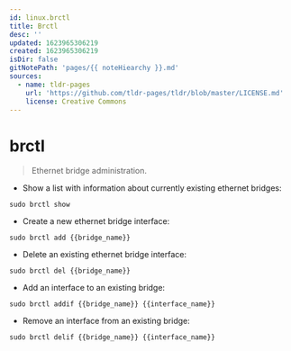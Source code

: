 ```yaml
---
id: linux.brctl
title: Brctl
desc: ''
updated: 1623965306219
created: 1623965306219
isDir: false
gitNotePath: 'pages/{{ noteHiearchy }}.md'
sources:
  - name: tldr-pages
    url: 'https://github.com/tldr-pages/tldr/blob/master/LICENSE.md'
    license: Creative Commons
---
```

# brctl

> Ethernet bridge administration.

- Show a list with information about currently existing ethernet bridges:

`sudo brctl show`

- Create a new ethernet bridge interface:

`sudo brctl add {{bridge_name}}`

- Delete an existing ethernet bridge interface:

`sudo brctl del {{bridge_name}}`

- Add an interface to an existing bridge:

`sudo brctl addif {{bridge_name}} {{interface_name}}`

- Remove an interface from an existing bridge:

`sudo brctl delif {{bridge_name}} {{interface_name}}`

